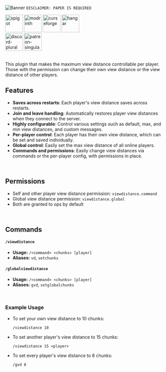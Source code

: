 ![Banner](https://i.ibb.co/p1fVk8s/Banner-min.webp)
`DISCLAIMER: PAPER IS REQUIRED`
<p>
    <a href="https://www.spigotmc.org/resources/player-view-distance-controller.117627/"><img alt="spigot" height="56"
        src="https://cdn.jsdelivr.net/npm/@intergrav/devins-badges@3/assets/cozy/supported/spigot_vector.svg"></a>
    <a href="https://modrinth.com/plugin/player-view-distance-controller"><img alt="modrinth" height="56"
        src="https://cdn.jsdelivr.net/npm/@intergrav/devins-badges@3/assets/cozy/available/modrinth_vector.svg"></a>
    <a href="https://www.curseforge.com/minecraft/bukkit-plugins/pvdc"><img alt="curseforge" height="56"
        src="https://cdn.jsdelivr.net/npm/@intergrav/devins-badges@3/assets/cozy/available/curseforge_vector.svg"></a>
    <a href="https://hangar.papermc.io/Wyzebb/PlayerViewDistanceController"><img alt="hangar" height="56"
        src="https://cdn.jsdelivr.net/npm/@intergrav/devins-badges@3/assets/cozy/available/hangar_vector.svg"></a>
    <br />
    <a href="https://discord.gg/akbd8EPSgr"><img alt="discord-plural" height="56"
        src="https://cdn.jsdelivr.net/npm/@intergrav/devins-badges@3/assets/cozy/social/discord-plural_vector.svg"></a>
    <a href="https://www.patreon.com/Wyzebb"><img alt="patreon-singular" height="56"
        src="https://cdn.jsdelivr.net/npm/@intergrav/devins-badges@3/assets/cozy/donate/patreon-singular_vector.svg"></a>
</p>
<br/>
This plugin that makes the maximum view distance controllable per player. Those with the permission can change their own view distance or the view distance of other players.

<br/>

## **Features**
- **Saves across restarts**: Each player's view distance saves across restarts.
- **Join and leave handling**: Automatically restores player view distances when they connect to the server.
- **Highly configurable**: Control various settings such as default, max, and min view distances, and custom messages.
- **Per-player control**: Each player has their own view distance, which can be set and saved individually.
- **Global control**: Easily set the max view distance of all online players.
- **Commands and permissions**: Easily change view distances via commands or the per-player config, with permissions in place.

<br/>

## **Permissions**
- Self and other player view distance permission: `viewdistance.command`
- Global view distance permission: `viewdistance.global`
- Both are granted to ops by default

<br/>

## **Commands**
####  `/viewdistance`
- **Usage:** `/<command> <chunks> [player]`
- **Aliases:** `vd`, `setchunks`

####  `/globalviewdistance`
- **Usage:** `/<command> <chunks> [player]`
- **Aliases:** `gvd`, `setglobalchunks`

<br/>

### **Example Usage**
- To set your own view distance to 10 chunks:
  ```
  /viewdistance 10
  ```
- To set another player's view distance to 15 chunks:
  ```
  /viewdistance 15 <player>
  ```
- To set every player's view distance to 8 chunks:
  ```
  /gvd 8
  ```